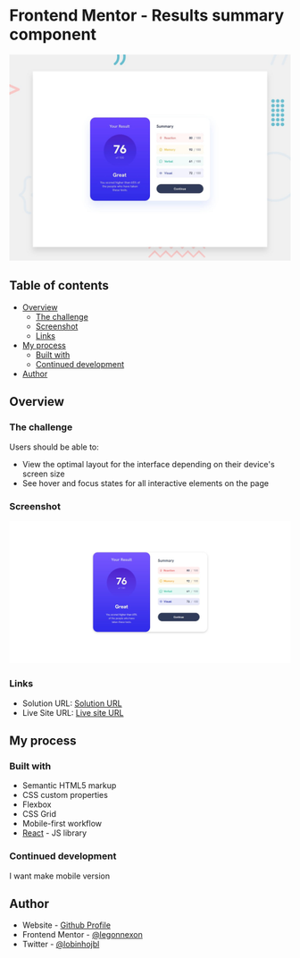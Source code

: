 # Frontend Mentor - Results summary component

![Design preview for the Results summary component coding challenge](./design/desktop-preview.jpg)

## Table of contents

- [Overview](#overview)
  - [The challenge](#the-challenge)
  - [Screenshot](#screenshot)
  - [Links](#links)
- [My process](#my-process)
  - [Built with](#built-with)
  - [Continued development](#continued-development)
- [Author](#author)

## Overview

### The challenge

Users should be able to:

- View the optimal layout for the interface depending on their device's screen size
- See hover and focus states for all interactive elements on the page

### Screenshot

![](./screenshot.jpg)

### Links

- Solution URL: [Solution URL](https://github.com/legonnexon/Results-Summary)
- Live Site URL: [Live site URL](https://legonnexon.github.io/Results-Summary/)

## My process

### Built with

- Semantic HTML5 markup
- CSS custom properties
- Flexbox
- CSS Grid
- Mobile-first workflow
- [React](https://reactjs.org/) - JS library


### Continued development

I want make mobile version

## Author

- Website - [Github Profile](https://github.com/legonnexon)
- Frontend Mentor - [@legonnexon](https://www.frontendmentor.io/profile/legonnexon)
- Twitter - [@lobinhojbl](https://www.instagram.com/lobinhojbl/)
